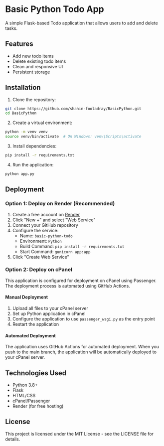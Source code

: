# Basic Python Todo App

A simple Flask-based Todo application that allows users to add and delete tasks.

## Features

- Add new todo items
- Delete existing todo items
- Clean and responsive UI
- Persistent storage

## Installation

1. Clone the repository:
```bash
git clone https://github.com/shahin-fooladray/BasicPython.git
cd BasicPython
```

2. Create a virtual environment:
```bash
python -m venv venv
source venv/bin/activate  # On Windows: venv\Scripts\activate
```

3. Install dependencies:
```bash
pip install -r requirements.txt
```

4. Run the application:
```bash
python app.py
```

## Deployment

### Option 1: Deploy on Render (Recommended)

1. Create a free account on [Render](https://render.com)
2. Click "New +" and select "Web Service"
3. Connect your GitHub repository
4. Configure the service:
   - Name: `basic-python-todo`
   - Environment: `Python`
   - Build Command: `pip install -r requirements.txt`
   - Start Command: `gunicorn app:app`
5. Click "Create Web Service"

### Option 2: Deploy on cPanel

This application is configured for deployment on cPanel using Passenger. The deployment process is automated using GitHub Actions.

#### Manual Deployment

1. Upload all files to your cPanel server
2. Set up Python application in cPanel
3. Configure the application to use `passenger_wsgi.py` as the entry point
4. Restart the application

#### Automated Deployment

The application uses GitHub Actions for automated deployment. When you push to the main branch, the application will be automatically deployed to your cPanel server.

## Technologies Used

- Python 3.8+
- Flask
- HTML/CSS
- cPanel/Passenger
- Render (for free hosting)

## License

This project is licensed under the MIT License - see the LICENSE file for details. 